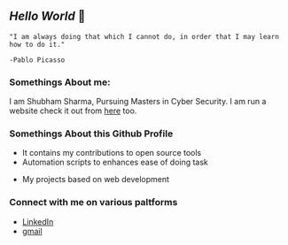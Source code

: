## ***Hello World***  👋
```
"I am always doing that which I cannot do, in order that I may learn how to do it."
                                                                                    -Pablo Picasso
```
### Somethings About me:
I am Shubham Sharma,
Pursuing Masters in Cyber Security.
I am run a website check it out from [here](https://www.blackhathackers.in/) too.
### Somethings About this Github Profile
- It contains my contributions to open source tools
- Automation scripts to enhances ease of doing task
<!--- Walkthroughs for various labs on paltform like [Tryhackme](), [HacktheBox](), [Port Swigger](), [Over the Wire]() --->
- My projects based on web development
<!--### My profile over some learning paltforms
- [Tryhackme](https://tryhackme.com/p/dvwa)
- [Hack the Box](https://www.hackthebox.eu/profile/173577)
- [Hackerone](https://hackerone.com/shubham735) -->
### Connect with me on various paltforms
- [LinkedIn](https://www.linkedin.com/in/shubham735/)
- [gmail](mailto:shubham.sharma735@gmail.com)
